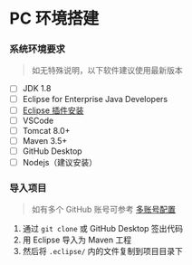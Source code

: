 # PC 环境搭建

### 系统环境要求

> 如无特殊说明，以下软件建议使用最新版本

- [ ] JDK 1.8
- [ ] Eclipse for Enterprise Java Developers
- [ ] [Eclipse 插件安装](https://github.com/orgs/WiseCRM/teams/wisecrm/discussions/3)
- [ ] VSCode
- [ ] Tomcat 8.0+
- [ ] Maven 3.5+
- [ ] GitHub Desktop
- [ ] Nodejs（建议安装）

### 导入项目

> 如有多个 GitHub 账号可参考 [多账号配置](https://github.com/WiseCRM/dev-docs/blob/master/startup/multi-account.md)

1. 通过 `git clone` 或 GitHub Desktop 签出代码
2. 用 Eclipse 导入为 Maven 工程
3. 然后将 `.eclipse/` 内的文件复制到项目目录下
